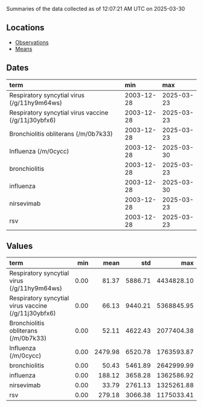 Summaries of the data collected as of 12:07:21 AM UTC on 2025-03-30

## Locations

* [Observations](https://github.com/DISSC-yale/gtrends_collection/blob/main/summaries/observations.csv)
* [Means](https://github.com/DISSC-yale/gtrends_collection/blob/main/summaries/means.csv)

## Dates

| term                                                | min        | max        |
|:----------------------------------------------------|:-----------|:-----------|
| Respiratory syncytial virus (/g/11hy9m64ws)         | 2003-12-28 | 2025-03-23 |
| Respiratory syncytial virus vaccine (/g/11j30ybfx6) | 2003-12-28 | 2025-03-23 |
| Bronchiolitis obliterans (/m/0b7k33)                | 2003-12-28 | 2025-03-23 |
| Influenza (/m/0cycc)                                | 2003-12-28 | 2025-03-30 |
| bronchiolitis                                       | 2003-12-28 | 2025-03-23 |
| influenza                                           | 2003-12-28 | 2025-03-30 |
| nirsevimab                                          | 2003-12-28 | 2025-03-23 |
| rsv                                                 | 2003-12-28 | 2025-03-23 |

## Values

| term                                                |   min |    mean |     std |        max |
|:----------------------------------------------------|------:|--------:|--------:|-----------:|
| Respiratory syncytial virus (/g/11hy9m64ws)         |  0.00 |   81.37 | 5886.71 | 4434828.10 |
| Respiratory syncytial virus vaccine (/g/11j30ybfx6) |  0.00 |   66.13 | 9440.21 | 5368845.95 |
| Bronchiolitis obliterans (/m/0b7k33)                |  0.00 |   52.11 | 4622.43 | 2077404.38 |
| Influenza (/m/0cycc)                                |  0.00 | 2479.98 | 6520.78 | 1763593.87 |
| bronchiolitis                                       |  0.00 |   50.43 | 5461.89 | 2642999.99 |
| influenza                                           |  0.00 |  188.12 | 3658.28 | 1362586.92 |
| nirsevimab                                          |  0.00 |   33.79 | 2761.13 | 1325261.88 |
| rsv                                                 |  0.00 |  279.18 | 3066.38 | 1175033.41 |
